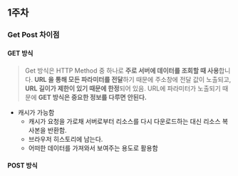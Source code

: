 ## 1주차

### Get Post 차이점

#### GET 방식
> Get 방식은 HTTP Method 중 하나로 **주로 서버에 데이터를 조회할 때 사용**합니다.
**URL 을 통해 모든 파라미터를 전달**하기 때문에 주소창에 전달 값이 노출되고, **URL 길이가 제한이 있기 때문에 한정**되어 있음.
URL에 파라미터가 노출되기 때문에 **GET 방식은 중요한 정보를 다루면 안된다.**

- 캐시가 가능함
  - 캐시가 요청을 가로채 서버로부터 리소스를 다시 다운로드하는 대신 리소스 복사본을 반환함.
  - 브라우저 히스토리에 남는다.
  - 어떠한 데이터를 가져와서 보여주는 용도로 활용함

#### POST 방식
> 